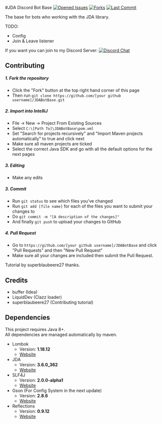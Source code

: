 #JDA Discord Bot Base [![Opened Issues](https://img.shields.io/github/issues-raw/jakuubkoo/JDABotBase?label=issues&style=flat-square)](https://github.com/jakuubkoo/JDABotBase/issues) [![Forks](https://img.shields.io/github/forks/jakuubkoo/JDABotBase?label=Fork&style=social)]() [![Last Commit](https://img.shields.io/github/last-commit/jakuubkoo/JDABotBase)]()

The base for bots who working with the JDA library.

TODO:
* Config
* Join & Leave listener

If you want you can join to my Discord Server: [![Discord Chat](https://img.shields.io/discord/711901937980801064?style=plastic)](https://discord.gg/QKcW2HS)  


## Contributing

##### 1. Fork the repository

- Click the "Fork" button at the top right hand corner of this page
- Then run `git clone https://github.com/[your github username]/JDABotBase.git`

##### 2. Import into IntelliJ

- File -> New -> Project From Existing Sources
- Select `C:\[Path To]\JDABotBase\pom.xml`
- Set "Search for projects recursively" and "Import Maven projects automatically" to true and click next
- Make sure all maven projects are ticked
- Select the correct Java SDK and go with all the default options for the next pages

##### 3. Editing

- Make any edits

##### 3. Commit

- Run `git status` to see which files you've changed
- Run `git add [file name]` for each of the files you want to submit your changes to
- Do `git commit -m "[A description of the changes]"`
- And finally `git push` to upload your changes to GitHub

##### 4. Pull Request

- Go to `https://github.com/[your github username]/JDABotBase` and click "Pull Requests" and then "New Pull Request"
- Make sure all your changes are included then submit the Pull Request.

Tutorial by superblaubeere27 thanks.

## Credits
- buffer (Idea)
- LiquidDev (Clazz loader)
- superblaubeere27 (Contributing tutorial)

## Dependencies
This project requires Java 8+. \
All dependencies are managed automatically by maven.
* Lombok
   * Version: **1.18.12**
   * [Website](https://projectlombok.org/)
* JDA
   * Version: **3.6.0_362**
   * [Website](https://github.com/DV8FromTheWorld/JDA)
* SLF4J
   * Version: **2.0.0-alpha1**
   * [Website](https://www.slf4j.org/)
* Gson (For Config System in the next update)
   * Version: **2.8.6**
   * [Website](https://github.com/google/gson)
* Reflections
   * Version: **0.9.12**
   * [Website](https://github.com/ronmamo/reflections)
